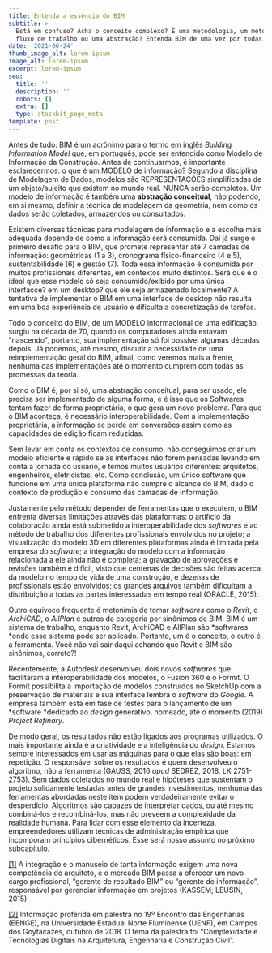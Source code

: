 ```yaml
---
title: Entenda a essência do BIM
subtitle: >-
  Está em confuso? Acha o conceito complexo? É uma metodologia, um método, um
  fluxo de trabalho ou uma abstração? Entenda BIM de uma vez por todas.
date: '2021-06-24'
thumb_image_alt: lorem-ipsum
image_alt: lorem-ipsum
excerpt: lorem-ipsum
seo:
  title: ''
  description: ''
  robots: []
  extra: []
  type: stackbit_page_meta
template: post
---
```

Antes de tudo: BIM é um acrônimo para o termo em inglês *Building Information Model* que, em português, pode ser entendido como Modelo de Informação da Construção. Antes de continuarmos, é importante esclarecermos: o que é um MODELO de informação? Segundo a disciplina de Modelagem de Dados, modelos são REPRESENTAÇÕES simplificadas de um objeto/sujeito que existem no mundo real. NUNCA serão completos. Um modelo de informação é também uma **abstração conceitual**, não podendo, em si mesmo, definir a técnica de modelagem da geometria, nem como os dados serão coletados, armazendos ou consultados.

Existem diversas técnicas para modelagem de informação e a escolha mais adequada depende de como a informação será consumida. Daí já surge o primeiro desafio para o BIM, que promete representar até 7 camadas de informação:  geométricas (1 a 3), cronograma físico-financeiro (4 e 5), sustentabilidade (6) e gestão (7). Toda essa informação é consumida por muitos profissionais diferentes, em contextos muito distintos. Será que é o ideal que esse modelo só seja consumido/exibido por uma única interfacce? em um desktop? que ele seja armazenado localmente? A tentativa de implementar o BIM em uma interface de desktop não resulta em uma boa experiência de usuário e dificulta a concretização de tarefas.

Todo o conceito do BIM, de um MODELO informacional de uma edificação, surgiu na década de 70, quando os computadores ainda estavam "nascendo", portanto, sua implementação só foi possível algumas décadas depois. Já podemos, até mesmo, discutir a necessidade de uma reimplementação geral do BIM, afinal, como veremos mais a frente, nenhuma das implementações até o momento cumprem com todas as promessas da teoria.

Como o BIM é, por si só, uma abstração conceitual, para ser usado, ele precisa ser implementado de alguma forma, e é isso que os Softwares tentam fazer de forma proprietária, o que gera um novo problema. Para que o BIM aconteça, é necessário interoperabilidade. Com a implementação proprietária, a informação se perde em conversões assim como as capacidades de edição ficam reduzidas.

Sem levar em conta os contextos de consumo, não conseguimos criar um modelo eficiente e rápido se as interfaces não forem pensadas levando em conta a jornada do usuário, e temos muitos usuários diferentes: arquitetos, engenheiros, eletricistas, etc. Como conclusão, um único software que funcione em uma única plataforma não cumpre o alcance do BIM, dado o contexto de produção e consumo das camadas de informação.

Justamente pelo método depender de ferramentas que o executem, o BIM enfrenta diversas limitações através das plataformas: o artifício da colaboração ainda está submetido a interoperabilidade dos *softwares* e ao método de trabalho dos diferentes profissionais envolvidos no projeto; a visualização do modelo 3D em diferentes plataformas ainda é limitada pela empresa do *software*; a integração do modelo com a informação relacionada a ele ainda não é completa; a gravação de aprovações e revisões também é difícil, visto que centenas de decisões são feitas acerca da modelo no tempo de vida de uma construção, e dezenas de profissionais estão envolvidos; os grandes arquivos também dificultam a distribuição a todas as partes interessadas em tempo real (ORACLE, 2015).

Outro equívoco frequente é metonímia de tomar *softwares* como o *Revit*, o *ArchiCAD*, o *AllPlan* e outros da categoria por sinônimos de BIM. BIM é um sistema de trabalho, enquanto Revit, ArchiCAD e AllPlan são \*softwares \*onde esse sistema pode ser aplicado. Portanto, um é o conceito, o outro é a ferramenta. Você não vai sair daqui achando que Revit e BIM são sinônimos, correto?!

Recentemente, a Autodesk desenvolveu dois novos *sotfwares* que facilitaram a interoperabilidade dos modelos, o Fusion 360 e o Formit. O Formit possibilita a importação de modelos construídos no SketchUp com a preservação de materiais e sua interface lembra o *software* do *Google*. A empresa também está em fase de testes para o lançamento de um \*software \*dedicado ao *design* generativo, nomeado, até o momento (2019) *Project Refinary*.

De modo geral, os resultados não estão ligados aos programas utilizados. O mais importante ainda é a criatividade e a inteligência do *design*. Estamos sempre interessados em usar as máquinas para o que elas são boas: em repetição. O responsável sobre os resultados é quem desenvolveu o algoritmo, não a ferramenta (GAUSS, 2016 *apud* SEDREZ, 2018, LK 2751-2753). Sem dados coletados no mundo real e hipóteses que sustentam o projeto solidamente testadas antes de grandes investimentos, nenhuma das ferramentas abordadas neste item podem verdadeiramente evitar o desperdício. Algoritmos são capazes de interpretar dados, ou até mesmo combiná-los e recombiná-los, mas não preveem a complexidade da realidade humana. Para lidar com esse elemento da incerteza, empreendedores utilizam técnicas de administração empírica que incomporam princípios cibernéticos. Esse será nosso assunto no próximo subcapítulo.

[\[1\]](#\_ftnref1) A integração e o manuseio de tanta informação exigem uma nova competência do arquiteto, e o mercado BIM passa a oferecer um novo cargo
profissional, “gerente de resultado BIM” ou “gerente de informação”, responsável por gerenciar informação em projetos (KASSEM; LEUSIN, 2015).

[\[2\]](#\_ftnref2) Informação proferida em palestra no 19º Encontro das Engenharias (EENGE), na Universidade Estadual Norte Fluminense (UENF), em Campos dos Goytacazes, outubro de 2018. O tema da palestra foi “Complexidade e Tecnologias Digitais na Arquitetura, Engenharia e Construção Civil”.
